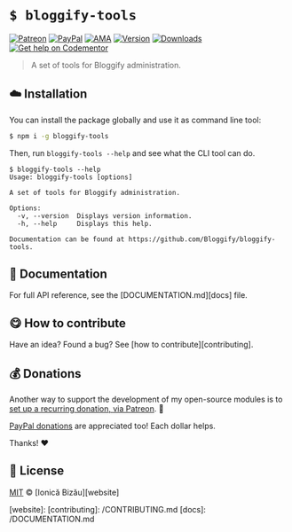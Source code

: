 
# `$ bloggify-tools`

 [![Patreon](https://img.shields.io/badge/Support%20me%20on-Patreon-%23e6461a.svg)][patreon] [![PayPal](https://img.shields.io/badge/%24-paypal-f39c12.svg)][paypal-donations] [![AMA](https://img.shields.io/badge/ask%20me-anything-1abc9c.svg)](https://github.com/IonicaBizau/ama) [![Version](https://img.shields.io/npm/v/bloggify-tools.svg)](https://www.npmjs.com/package/bloggify-tools) [![Downloads](https://img.shields.io/npm/dt/bloggify-tools.svg)](https://www.npmjs.com/package/bloggify-tools) [![Get help on Codementor](https://cdn.codementor.io/badges/get_help_github.svg)](https://www.codementor.io/johnnyb?utm_source=github&utm_medium=button&utm_term=johnnyb&utm_campaign=github)

> A set of tools for Bloggify administration.

## :cloud: Installation

You can install the package globally and use it as command line tool:


```sh
$ npm i -g bloggify-tools
```


Then, run `bloggify-tools --help` and see what the CLI tool can do.


```
$ bloggify-tools --help
Usage: bloggify-tools [options]

A set of tools for Bloggify administration.

Options:
  -v, --version  Displays version information.
  -h, --help     Displays this help.

Documentation can be found at https://github.com/Bloggify/bloggify-tools.
```

## :memo: Documentation

For full API reference, see the [DOCUMENTATION.md][docs] file.

## :yum: How to contribute
Have an idea? Found a bug? See [how to contribute][contributing].


## :moneybag: Donations

Another way to support the development of my open-source modules is
to [set up a recurring donation, via Patreon][patreon]. :rocket:

[PayPal donations][paypal-donations] are appreciated too! Each dollar helps.

Thanks! :heart:


## :scroll: License

[MIT][license] © [Ionică Bizău][website]

[patreon]: https://www.patreon.com/ionicabizau
[paypal-donations]: https://www.paypal.com/cgi-bin/webscr?cmd=_s-xclick&hosted_button_id=RVXDDLKKLQRJW
[donate-now]: http://i.imgur.com/6cMbHOC.png

[license]: http://showalicense.com/?fullname=Ionic%C4%83%20Biz%C4%83u%20%3Cbizauionica%40gmail.com%3E&year=2015#license-mit
[website]:
[contributing]: /CONTRIBUTING.md
[docs]: /DOCUMENTATION.md
